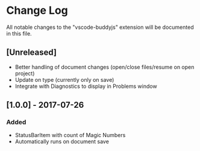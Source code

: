 # Change Log
All notable changes to the "vscode-buddyjs" extension will be documented in this file.

## [Unreleased]

- Better handling of document changes (open/close files/resume on open project)
- Update on type (currently only on save)
- Integrate with Diagnostics to display in Problems window

## [1.0.0] - 2017-07-26
### Added
 - StatusBarItem with count of Magic Numbers
 - Automatically runs on document save
